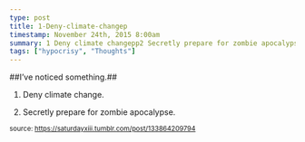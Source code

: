 ```yaml
---
type: post
title: 1-Deny-climate-changep
timestamp: November 24th, 2015 8:00am
summary: 1 Deny climate changepp2 Secretly prepare for zombie apocalypse
tags: ["hypocrisy", "Thoughts"]
---
```

##I’ve noticed something.##
                    
1. Deny climate change.

2. Secretly prepare for zombie apocalypse.

                
                
                
                
                
                
                                
<small>source: https://saturdayxiii.tumblr.com/post/133864209794</small>